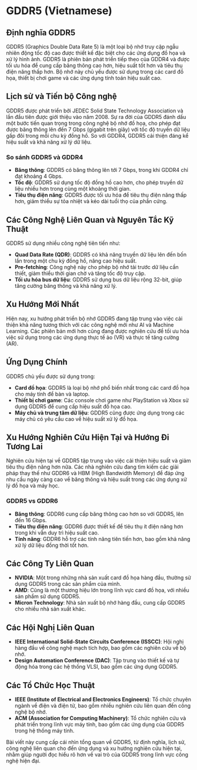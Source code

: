 # GDDR5 (Vietnamese)

## Định nghĩa GDDR5

GDDR5 (Graphics Double Data Rate 5) là một loại bộ nhớ truy cập ngẫu nhiên động tốc độ cao được thiết kế đặc biệt cho các ứng dụng đồ họa và xử lý hình ảnh. GDDR5 là phiên bản phát triển tiếp theo của GDDR4 và được tối ưu hóa để cung cấp băng thông cao hơn, hiệu suất tốt hơn và tiêu thụ điện năng thấp hơn. Bộ nhớ này chủ yếu được sử dụng trong các card đồ họa, thiết bị chơi game và các ứng dụng tính toán hiệu suất cao.

## Lịch sử và Tiến bộ Công nghệ

GDDR5 được phát triển bởi JEDEC Solid State Technology Association và lần đầu tiên được giới thiệu vào năm 2008. Sự ra đời của GDDR5 đánh dấu một bước tiến quan trọng trong công nghệ bộ nhớ đồ họa, cho phép đạt được băng thông lên đến 7 Gbps (gigabit trên giây) với tốc độ truyền dữ liệu gấp đôi trong mỗi chu kỳ đồng hồ. So với GDDR4, GDDR5 cải thiện đáng kể hiệu suất và khả năng xử lý dữ liệu.

### So sánh GDDR5 và GDDR4

- **Băng thông**: GDDR5 có băng thông lên tới 7 Gbps, trong khi GDDR4 chỉ đạt khoảng 4 Gbps.
- **Tốc độ**: GDDR5 sử dụng tốc độ đồng hồ cao hơn, cho phép truyền dữ liệu nhiều hơn trong cùng một khoảng thời gian.
- **Tiêu thụ điện năng**: GDDR5 được tối ưu hóa để tiêu thụ điện năng thấp hơn, giảm thiểu sự tỏa nhiệt và kéo dài tuổi thọ của phần cứng.

## Các Công Nghệ Liên Quan và Nguyên Tắc Kỹ Thuật

GDDR5 sử dụng nhiều công nghệ tiên tiến như:

- **Quad Data Rate (QDR)**: GDDR5 có khả năng truyền dữ liệu lên đến bốn lần trong một chu kỳ đồng hồ, nâng cao hiệu suất.
- **Pre-fetching**: Công nghệ này cho phép bộ nhớ tải trước dữ liệu cần thiết, giảm thiểu thời gian chờ và tăng tốc độ truy cập.
- **Tối ưu hóa bus dữ liệu**: GDDR5 sử dụng bus dữ liệu rộng 32-bit, giúp tăng cường băng thông và khả năng xử lý.

## Xu Hướng Mới Nhất

Hiện nay, xu hướng phát triển bộ nhớ GDDR5 đang tập trung vào việc cải thiện khả năng tương thích với các công nghệ mới như AI và Machine Learning. Các phiên bản mới hơn cũng đang được nghiên cứu để tối ưu hóa việc sử dụng trong các ứng dụng thực tế ảo (VR) và thực tế tăng cường (AR).

## Ứng Dụng Chính

GDDR5 chủ yếu được sử dụng trong:

- **Card đồ họa**: GDDR5 là loại bộ nhớ phổ biến nhất trong các card đồ họa cho máy tính để bàn và laptop.
- **Thiết bị chơi game**: Các console chơi game như PlayStation và Xbox sử dụng GDDR5 để cung cấp hiệu suất đồ họa cao.
- **Máy chủ và trung tâm dữ liệu**: GDDR5 cũng được ứng dụng trong các máy chủ có yêu cầu cao về hiệu suất xử lý đồ họa.

## Xu Hướng Nghiên Cứu Hiện Tại và Hướng Đi Tương Lai

Nghiên cứu hiện tại về GDDR5 tập trung vào việc cải thiện hiệu suất và giảm tiêu thụ điện năng hơn nữa. Các nhà nghiên cứu đang tìm kiếm các giải pháp thay thế như GDDR6 và HBM (High Bandwidth Memory) để đáp ứng nhu cầu ngày càng cao về băng thông và hiệu suất trong các ứng dụng xử lý đồ họa và máy học.

### GDDR5 vs GDDR6

- **Băng thông**: GDDR6 cung cấp băng thông cao hơn so với GDDR5, lên đến 16 Gbps.
- **Tiêu thụ điện năng**: GDDR6 được thiết kế để tiêu thụ ít điện năng hơn trong khi vẫn duy trì hiệu suất cao.
- **Tính năng**: GDDR6 hỗ trợ các tính năng tiên tiến hơn, bao gồm khả năng xử lý dữ liệu đồng thời tốt hơn.

## Các Công Ty Liên Quan

- **NVIDIA**: Một trong những nhà sản xuất card đồ họa hàng đầu, thường sử dụng GDDR5 trong các sản phẩm của mình.
- **AMD**: Cũng là một thương hiệu lớn trong lĩnh vực card đồ họa, với nhiều sản phẩm sử dụng GDDR5.
- **Micron Technology**: Nhà sản xuất bộ nhớ hàng đầu, cung cấp GDDR5 cho nhiều nhà sản xuất khác.

## Các Hội Nghị Liên Quan

- **IEEE International Solid-State Circuits Conference (ISSCC)**: Hội nghị hàng đầu về công nghệ mạch tích hợp, bao gồm các nghiên cứu về bộ nhớ.
- **Design Automation Conference (DAC)**: Tập trung vào thiết kế và tự động hóa trong các hệ thống VLSI, bao gồm các ứng dụng GDDR5.

## Các Tổ Chức Học Thuật

- **IEEE (Institute of Electrical and Electronics Engineers)**: Tổ chức chuyên ngành về điện và điện tử, bao gồm nhiều nghiên cứu liên quan đến công nghệ bộ nhớ.
- **ACM (Association for Computing Machinery)**: Tổ chức nghiên cứu và phát triển trong lĩnh vực máy tính, bao gồm các ứng dụng của GDDR5 trong hệ thống máy tính. 

Bài viết này cung cấp cái nhìn tổng quan về GDDR5, từ định nghĩa, lịch sử, công nghệ liên quan cho đến ứng dụng và xu hướng nghiên cứu hiện tại, nhằm giúp người đọc hiểu rõ hơn về vai trò của GDDR5 trong lĩnh vực công nghệ hiện đại.